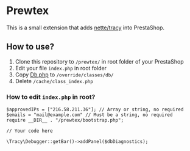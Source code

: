 # Prewtex
This is a small extension that adds [nette/tracy](https://github.com/nette/tracy) into PrestaShop.

## How to use?
1. Clone this repository to ``` /prewtex/ ``` in root folder of your PrestaShop
2. Edit your file ``` index.php ``` in root folder
3. Copy [Db.php](https://bitbucket.org/radekhubner/prewtex/src/0d3fead93a6c/Db.php) to ``` /override/classes/db/ ```
4. Delete ``` /cache/class_index.php ```

### How to edit ``` index.php ``` in root?
```
$approvedIPs = ["216.58.211.36"]; // Array or string, no required
$emails = "mail@example.com" // Must be a string, no required
require __DIR__ . "/prewtex/bootstrap.php";

// Your code here

\Tracy\Debugger::getBar()->addPanel($dbDiagnostics);
```
